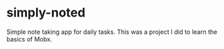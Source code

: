 # simply-noted
Simple note taking app for daily tasks. This was a project I did to learn the basics of Mobx.
